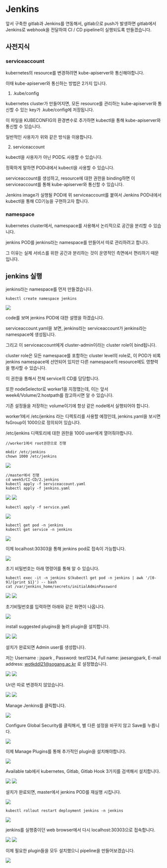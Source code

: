 # Jenkins

앞서 구축한 gitlab과 Jenkins를 연동해서, gitlab으로 push가 발생하면 gitlab에서 Jenkins로 webhook을 전달하여 CI / CD pipeline이 실행되도록 만들겠습니다.

## 사전지식

### serviceaccount

kubernetes의 resource를 변경하려면 kube-apiserver와 통신해야합니다.

이때 kube-apiserver와 통신하는 방법은 2가지 입니다.

1. .kube/config

kubernetes cluster가 만들어지면, 모든 resource를 관리하는 kube-apiserver와 통신할 수 있는 key가 .kube/config에 저장됩니다.

이 파일을 KUBECONFIG의 환경변수로 추가하면 kubectl을 통해 kube-apiserver와 통신할 수 있습니다.

일반적인 사용자가 위와 같은 방식을 이용합니다.

2. serviceaccount

kubectl을 사용자가 아닌 POD도 사용할 수 있습니다.

정확하게 말하면 POD내에서 kubectl을 사용할 수 있습니다.

serviceaccount를 생성하고, resource에 대한 권한을 binding하면 이 serviceaccount를 통해 kube-apiserver와 통신할 수 있습니다.

Jenkins image가 실행될 POD에 위 serviceaccount를 붙여서 Jenkins POD내에서 kubectl을 통해 CD기능을 구현하고자 합니다.

### namespace

kubernetes cluster에서, namespace를 사용해서 논리적으로 공간을 분리할 수 있습니다.

jenkins POD를 jenkins라는 namespace를 만들어서 따로 관리하려고 합니다.

그 이유는 실제 서비스를 위한 공간과 분리하는 것이 운영적인 측면에서 편리하기 때문입니다.



## jenkins 실행

jenkins라는 namespace를 먼저 만들겠습니다.

``` shell
kubectl create namespace jenkins
```

<img src="/images/CICD/39.JPG">


code를 보며 jenkins POD에 대한 설명을 하겠습니다.

serviceaccount.yaml을 보면, jenkins라는 serviceaccount가 jenkins라는 namespace에 생성됩니다.

그리고 이 serviceaccount에게 cluster-admin이라는 cluster role이 bind됩니다.

cluster role은 모든 namespace를 포함하는 cluster level의 role로, 이 POD가 비록 jenkins namespace에 선언되어 있지만 다른 namespace의 resource에도 영향력을 행사할 수 있습니다.

이 권한을 통해서 전체 service의 CD를 담당합니다.

또한 nodeSelector로 worker1을 지정했는데, 이는 앞서 week4/Volume/2.hostpath를 참고하시면 알 수 있습니다.

기존 설정들을 저장하는 volume이기에 항상 같은 node에서 실행되어야 합니다.

worker1에서 /etc/jenkins 라는 디렉토리를 사용할 예정인데,  jenkins.yaml을 보시면 fsGroup이 1000으로 정의되어 있습니다.

/etc/jenkins 디렉토리에 대한 권한을 1000 user에게 열어줘야합니다.

``` shell
//worker1에서 root권한으로 진행

mkdir /etc/jenkins
chown 1000 /etc/jenkins

```

<img src="/images/CICD/42.JPG">


``` shell
//master에서 진행
cd week5/CI-CD/2.jenkins
kubectl apply -f serviceaccount.yaml
kubectl apply -f jenkins.yaml
```
<img src="/images/CICD/42.JPG">
<img src="/images/CICD/40.JPG">


``` shell
kubectl apply -f service.yaml
```

<img src="/images/CICD/41.JPG">


``` shell
kubectl get pod -n jenkins
kubectl get service -n jenkins
```

<img src="/images/CICD/44.JPG">

이제 localhost:30303을 통해 jenkins pod로 접속이 가능합니다.

<img src="/images/CICD/45.JPG">

초기 비밀번호는 아래 명령어를 통해 알 수 있습니다.

``` shell
kubectl exec -it -n jenkins $(kubectl get pod -n jenkins | awk '/[0-9]/{print $1}') -- bash
cat /var/jenkins_home/secrets/initialAdminPassword 
```

<img src="/images/CICD/46.JPG">

<img src="/images/CICD/47.JPG">

초기비밀번호를 입력하면 아래와 같은 화면이 나옵니다.

<img src="/images/CICD/48.JPG">

install suggested plugins을 눌러 plugin을 설치합니다.

<img src="/images/CICD/49.JPG">

<img src="/images/CICD/50.JPG">

설치가 완료되면 Admin user를 생성합니다.

저는 Username : jspark , Password: test1234, Full name: jaesangpark, E-mail address: wotkddl21@sogang.ac.kr 로 설정했습니다. 

<img src="/images/CICD/51.JPG">

<img src="/images/CICD/52.JPG">

Url은 따로 변경하지 않았습니다.

<img src="/images/CICD/53.JPG">

<img src="/images/CICD/54.JPG">

Manage Jenkins를 클릭합니다.

<img src="/images/CICD/55.JPG">

Configure Global Security를 클릭해서, 별 다른 설정을 바꾸지 않고 Save를 누릅니다.

<img src="/images/CICD/56.JPG">

이제 Manage Plugins를 통해 추가적인 plugin을 설치해야합니다.

<img src="/images/CICD/57.JPG">

Available tab에서 kubernetes, Gitlab, Gitlab Hook 3가지를 검색해서 설치합니다.

<img src="/images/CICD/58.JPG">

<img src="/images/CICD/59.JPG">

설치가 완료되면, master에서 jenkins POD를 재실행 시킵니다.

<img src="/images/CICD/60.JPG">

```shell
kubectl rollout restart deployment jenkins -n jenkins
```

<img src="/images/CICD/61.JPG">

jenkins를 실행중이던 web browser에서 다시 localhost:30303으로 접속합니다.

<img src="/images/CICD/62.JPG">

<img src="/images/CICD/63.JPG">

이제 필요한 plugin들을 모두 설치했으니 pipeline을 만들어보겠습니다.

<img src="/images/CICD/64.JPG">









